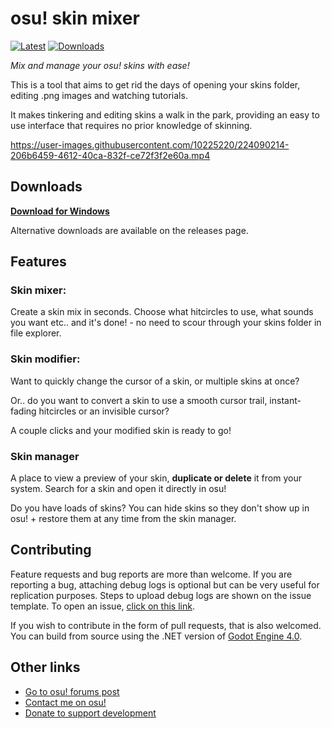 # osu! skin mixer

[![Latest](https://img.shields.io/github/v/release/rednir/OsuSkinMixer)](https://github.com/rednir/OsuSkinMixer/releases/latest/)
[![Downloads](https://img.shields.io/github/downloads/rednir/OsuSkinMixer/total)](https://github.com/rednir/OsuSkinMixer/releases/latest/)

*Mix and manage your osu! skins with ease!*

This is a tool that aims to get rid the days of opening your skins folder, editing .png images and watching tutorials.

It makes tinkering and editing skins a walk in the park, providing an easy to use interface that requires no prior knowledge of skinning.


https://user-images.githubusercontent.com/10225220/224090214-206b6459-4612-40ca-832f-ce72f3f2e60a.mp4


## Downloads
**[Download for Windows](https://github.com/rednir/OsuSkinMixer/releases/latest/download/osu-skin-mixer-setup.exe)**

Alternative downloads are available on the releases page.

## Features

### Skin mixer:

Create a skin mix in seconds. Choose what hitcircles to use, what sounds you want etc.. and it's done! - no need to scour through your skins folder in file explorer.

### Skin modifier:

Want to quickly change the cursor of a skin, or multiple skins at once?

Or.. do you want to convert a skin to use a smooth cursor trail, instant-fading hitcircles or an invisible cursor?

A couple clicks and your modified skin is ready to go!

### Skin manager

A place to view a preview of your skin, **duplicate or delete** it from your system. Search for a skin and open it directly in osu!

Do you have loads of skins? You can hide skins so they don't show up in osu! + restore them at any time from the skin manager.


## Contributing

Feature requests and bug reports are more than welcome. If you are reporting a bug, attaching debug logs is optional but can be very useful for replication purposes. Steps to upload debug logs are shown on the issue template. To open an issue, [click on this link](https://github.com/rednir/OsuSkinMixer/issues).

If you wish to contribute in the form of pull requests, that is also welcomed. You can build from source using the .NET version of [Godot Engine 4.0](https://godotengine.org/).


## Other links

- [Go to osu! forums post](https://osu.ppy.sh/community/forums/topics/1458320?n=1)
- [Contact me on osu!](http://osu.ppy.sh/community/chat?sendto=17204559)
- [Donate to support development](https://github.com/rednir/rednir/blob/master/DONATE.md)
